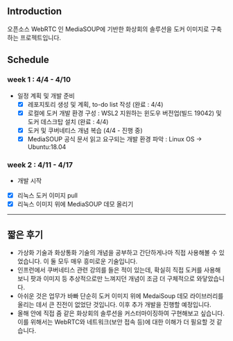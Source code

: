## Introduction
오픈소스 WebRTC 인 MediaSOUP에 기반한 화상회의 솔루션을 도커 이미지로 구축하는 프로젝트입니다.

## Schedule
### week 1 : 4/4 - 4/10
* 일정 계획 및 개발 준비
   - [x] 레포지토리 생성 및 계획, to-do list 작성 (완료 : 4/4)
   - [x] 로컬에 도커 개발 환경 구성 : WSL2 지원하는 윈도우 버전업(빌드 19042) 및 도커 데스크탑 설치 (완료 : 4/4)
   - [x] 도커 및 쿠버네티스 개념 복습 (4/4 - 진행 중)
   - [x] MediaSOUP 공식 문서 읽고 요구되는 개발 환경 파악 : Linux OS -> Ubuntu:18.04
   
### week 2 : 4/11 - 4/17
   * 개발 시작
   - [x] 리눅스 도커 이미지 pull
   - [x] 리눅스 이미지 위에 MediaSOUP 데모 올리기

<hr/>

## 짧은 후기
* 가상화 기술과 화상통화 기술의 개념을 공부하고 간단하게나마 직접 사용해볼 수 있었습니다. 이 둘 모두 매우 흥미로운 기술입니다.
* 인프런에서 쿠버네티스 관련 강의를 들은 적이 있는데, 확실히 직접 도커를 사용해보니 팟과 이미지 등 추상적으로만 느껴지던 개념이 조금 더 구체적으로 와닿았습니다.
* 아쉬운 것은 업무가 바빠 단순히 도커 이미지 위에 MedaiSoup 데모 라이브러리를 올리는 데서 큰 진전이 없었단 것입니다. 이후 추가 개발을 진행할 예정입니다.
* 올해 안에 직접 줌 같은 화상회의 솔루션을 커스터마이징하여 구현해보고 싶습니다. 이를 위해서는 WebRTC와 네트워크(보안 접속 등)에 대한 이해가 더 필요할 것 같습니다.
